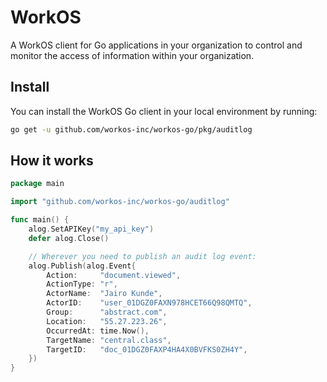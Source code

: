# WorkOS

A WorkOS client for Go applications in your organization to control and monitor
the access of information within your organization.

## Install

You can install the WorkOS Go client in your local environment by running:

```sh
go get -u github.com/workos-inc/workos-go/pkg/auditlog
```

## How it works

```go
package main

import "github.com/workos-inc/workos-go/auditlog"

func main() {
    alog.SetAPIKey("my_api_key")
    defer alog.Close()

    // Wherever you need to publish an audit log event:
    alog.Publish(alog.Event{
        Action:     "document.viewed",
        ActionType: "r",
        ActorName:  "Jairo Kunde",
        ActorID:    "user_01DGZ0FAXN978HCET66Q98QMTQ",
        Group:      "abstract.com",
        Location:   "55.27.223.26",
        OccurredAt: time.Now(),
        TargetName: "central.class",
        TargetID:   "doc_01DGZ0FAXP4HA4X0BVFKS0ZH4Y",
    })
}
```

